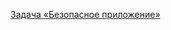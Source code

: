 
[Задача «Безопасное приложение»](https://github.com/netology-code/jd-homeworks/blob/master/spring_security/task1/README.md)